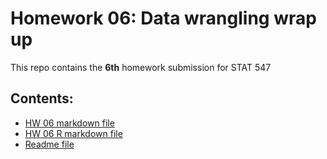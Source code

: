 # Homework 06: Data wrangling wrap up

This repo contains the **6th** homework submission for STAT 547


## Contents:
- [HW 06 markdown file](hw06.md)
- [HW 06 R markdown file](hw06.Rmd)
- [Readme file](README.md)

